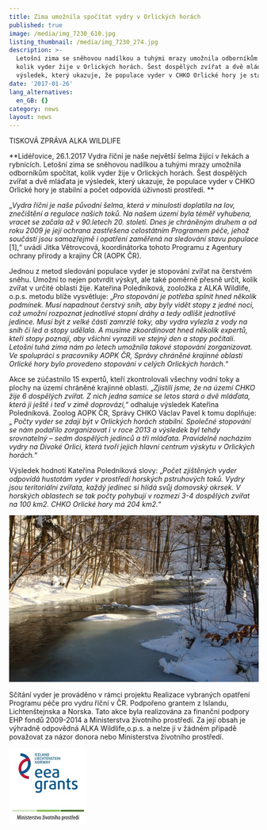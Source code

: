 ```yaml
---
title: Zima umožnila spočítat vydry v Orlických horách
published: true
image: /media/img_7230_610.jpg
listing_thumbnail: /media/img_7230_274.jpg
description: >-
  Letošní zima se sněhovou nadílkou a tuhými mrazy umožnila odborníkům spočítat,
  kolik vyder žije v Orlických horách. Šest dospělých zvířat a dvě mláďata je
  výsledek, který ukazuje, že populace vyder v CHKO Orlické hory je stabilní.
date: '2017-01-26'
lang_alternatives:
  en_GB: {}
category: news
layout: news
---
```

TISKOVÁ ZPRÁVA ALKA WILDLIFE 

**Lidéřovice, 26.1.2017 Vydra říční je naše největší šelma žijící v řekách a rybnících. Letošní zima se sněhovou nadílkou a tuhými mrazy umožnila odborníkům spočítat, kolik vyder žije v Orlických horách. Šest dospělých zvířat a dvě mláďata je výsledek, který ukazuje, že populace vyder v CHKO Orlické hory je stabilní a počet odpovídá úživnosti prostředí.
**

„_Vydra říční je naše původní šelma, která v minulosti doplatila na lov, znečištění a regulace našich toků. Na našem území byla téměř vyhubena, vracet se začala až v 90.letech 20. století. Dnes je chráněným druhem a od roku 2009 je její ochrana zastřešena celostátním Programem péče, jehož součástí jsou samozřejmě i opatření zaměřená na sledování stavu populace_ \[1],“ uvádí Jitka Větrovcová, koordinátorka tohoto Programu z Agentury ochrany přírody a krajiny ČR (AOPK ČR). 

Jednou z metod sledování populace vyder je stopování zvířat na čerstvém sněhu. Umožní to nejen potvrdit výskyt, ale také poměrně přesně určit, kolik zvířat v určité oblasti žije. Kateřina Poledníková, zooložka z ALKA Wildlife, o.p.s. metodu blíže vysvětluje: „_Pro stopování je potřeba splnit hned několik podmínek. Musí napadnout čerstvý sníh, aby byly vidět stopy z jedné noci, což umožní rozpoznat jednotlivé stopní dráhy a tedy odlišit jednotlivé jedince. Musí být z velké části zamrzlé toky, aby vydra vylezla z vody na sníh či led a stopy udělala. A musíme zkoordinovat hned několik expertů, kteří stopy poznají, aby všichni vyrazili ve stejný den a stopy počítali. Letošní tuhá zima nám po letech umožnila takové stopování zorganizovat. Ve spolupráci s pracovníky AOPK ČR, Správy chráněné krajinné oblasti Orlické hory bylo provedeno stopování v celých Orlických horách_.“ 

Akce se zúčastnilo 15 expertů, kteří zkontrolovali všechny vodní toky a plochy na území chráněné krajinné oblasti. „_Zjistili jsme, že na území CHKO žije 6 dospělých zvířat. Z nich jedna samice se letos stará o dvě mláďata, která ji ještě i teď v zimě doprovází,_“ odhaluje výsledek Kateřina Poledníková. Zoolog AOPK ČR, Správy CHKO Václav Pavel k tomu doplňuje: „ _Počty vyder se zdají být v Orlických horách stabilní. Společné stopování se nám podařilo zorganizovat i v roce 2013 a výsledek byl tehdy srovnatelný – sedm dospělých jedinců a tři mláďata. Pravidelně nacházím vydry na Divoké Orlici, která tvoří jejich hlavní centrum výskytu v Orlických horách._“ 


Výsledek hodnotí Kateřina Poledníková slovy: „_Počet zjištěných vyder odpovídá hustotám vyder v prostředí horských pstruhových toků. Vydry jsou teritoriální zvířata, každý jedinec si hlídá svůj domovský okrsek. V horských oblastech se tak počty pohybují v rozmezí 3-4 dospělých zvířat na 100 km2. CHKO Orlické hory má 204 km2._“

![řeka Bělá v Orlických horách](/media/bělá04_610.jpg "řeka Bělá v Orlických horách")

Sčítání vyder je prováděno v rámci projektu Realizace vybraných opatření Programu péče pro vydru říční v ČR.
 Podpořeno grantem z Islandu, Lichtenštejnska a Norska.
 Tato akce byla realizována za finanční podpory EHP fondů 2009-2014 a Ministerstva životního prostředí. Za její obsah je výhradně odpovědná ALKA Wildlife,o.p.s. a nelze ji v žádném případě považovat za názor donora nebo Ministerstva životního prostředí.

![](/media/loga_mgs_stojato_mm.jpg)

